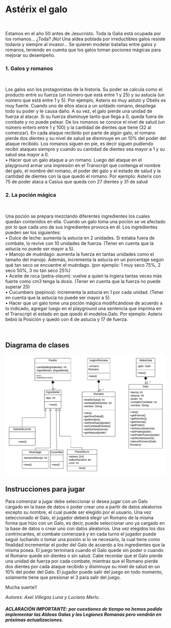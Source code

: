 <h1>Astérix el galo</h1>
<br><p>Estamos en el año 50 antes de Jesucristo. Toda la Galia está ocupada por los romanos… ¿Toda? ¡No! Una aldea poblada por irreductibles galos resiste todavía y siempre al invasor…
Se quieren modelar batallas entre galos y romanos, teniendo en cuenta que los galos toman pociones mágicas para mejorar su desempeño.</p>
<h3>1. Galos y romanos </h3><br>
<p>Los galos son los protagonistas de la historia. Su poder se calcula como el producto entre su fuerza (un número que está entre 1 y 25) y su astucia (un número que está entre 1 y 5). Por ejemplo, Asterix es muy astuto y Obelix es muy fuerte. Cuando uno de ellos ataca a un soldado romano, despliega todo su poder y le causa daño. A su vez, el galo pierde una unidad de fuerza al atacar. Si su fuerza disminuye tanto que llega a 0, queda fuera de combate y no puede pelear.
De los romanos se conoce el nivel de salud (un número entero entre 1 y 100) y la cantidad de dientes que tiene (32 al comenzar). En cada ataque recibido por parte de algún galo, el romano pierde dos dientes y su nivel de salud se disminuye en un 10% del poder del ataque recibido. Los romanos siguen en pie, es decir siguen pudiendo recibir ataques siempre y cuando su cantidad de dientes sea mayor a 1 y su salud sea mayor a 0. <br>
• Hacer que un galo ataque a un romano. Luego del ataque en el playground armar una impresión en el Transcript que contenga el nombre del galo, el nombre del romano, el poder del galo y el estado de salud y la cantidad de dientes con la que quedó el romano. Por ejemplo: Asterix con 75 de poder ataca a Casius que queda con 27 dientes y 31 de salud</p>
<h3>2. La poción mágica </h3><br>
<p>Una poción se prepara mezclando diferentes ingredientes los cuales quedan contenidos en ella. Cuando un galo toma una poción se ve afectado por lo que cada uno de sus ingredientes provoca en él. Los ingredientes pueden ser los siguientes: <br>
• Dulce de leche: aumenta la astucia en 2 unidades. Si estaba fuera de combate, lo revive con 10 unidades de fuerza. (Tener en cuenta que la astucia no puede ser mayor a 5). <br>
• Manojo de muérdago: aumenta la fuerza en tantas unidades como el tamaño del manojo. Además, incrementa la astucia en un porcentaje según qué tan seco se encuentre el muérdago. (por ejemplo: 1 muy seco 75%, 2 seco 50%, 3 no tan seco 25%) <br>
• Aceite de roca (petra-oleum): vuelve a quien la ingiera tantas veces más fuerte como cm3 tenga la dosis. (Tener en cuenta que la fuerza no puede superar 25) <br>
• Cucumbers (pepinos): incrementa la astucia en 1 por cada unidad. (Tener en cuenta que la astucia no puede ser mayor a 5). <br>
• Hacer que un galo tome una poción mágica modificándose de acuerdo a lo indicado, agregar luego en el playground una sentencia que imprima en el Transcript el estado en que quedó él modelos.Galo. Por ejemplo: Asterix bebió la Posición y quedó con 4 de astucia y 17 de fuerza.</p> <br>

<h2>Diagrama de clases</h2>

<img src="src/docs/DiagramaDeClases.jpg" alt="Diagrama de clases"/>

<h2>Instrucciones para jugar</h2>

<p>Para comenzar a jugar debe seleccionar si desea jugar con un Galo cargado en la base de datos o poder crear uno a partir de datos aleatorios excepto su nombre, el cual puede ser elegido por el usuario.
Una vez seleccionado el Galo, el jugador deberá elegir un Romano de la misma forma que hizo con un Galo, es decir, puede seleccionar uno ya cargado en la base de datos o crear uno con datos aleatorios.
Una vez elegidos los dos contrincantes, el combate comenzará y en cada turno el jugador puede seguir luchando o tomar una posión si lo ve necesario, la cual tiene
como finalidad incrementar el poder del Galo de acuerdo a los ingredientes que la misma posea.
El juego terminará cuando el Galo quede sin poder o cuando el Romano quede sin dientes o sin salud.
Cabe recordar que el Galo pierde una unidad de fuerza por cada combate, mientras que el Romano pierde dos dientes por
cada ataque recibido y disminuye su nivel de salud en un 10% del poder del Galo.
El jugador puede salir del juego en todo momento, solamente tiene que presionar el 3 para salir del juego.</p>

Mucha suerte!!



<cite>Autores: Axel Villegas Luna y Luciano Merlo.</cite> <br>
<h5>ACLARACIÓN IMPORTANTE: por cuestiones de tiempo no hemos podido implementar las Aldeas Galas y las Legiones Romanas pero vendrán en próximas actualizaciones.</h5>
